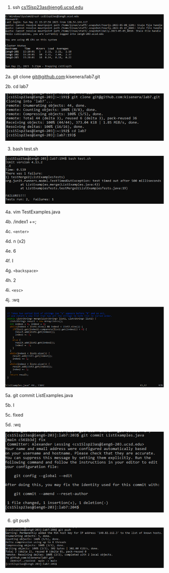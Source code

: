 1. ssh cs15lsp23as@ieng6.ucsd.edu

![Image](lr4a.PNG)

2a. git clone git@github.com:kisenera/lab7.git

2b. cd lab7

![Image](lr4b.PNG)

3. bash test.sh

![Image](lr4c.PNG)

4a. vim TestExamples.java

4b. /index1 +=;

4c. `<enter>`
  
4d. n (x2)
  
4e. 6<right arrow>
  
4f. I
  
4g. `<backspace>`
  
4h. 2
  
4i. `<esc>`
  
4j. :wq
  
![Image](lr4d.PNG)
  
5a. git commit ListExamples.java
  
5b. I
  
5c. fixed
  
5d. :wq
  
![Image](lr4e.PNG)
  
6. git push
  
![Image](lr4f.PNG)
